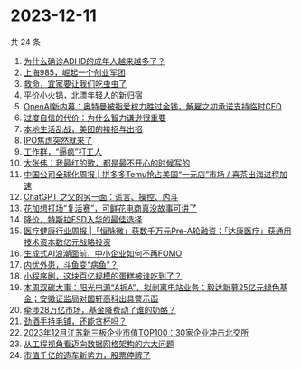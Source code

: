 # 2023-12-11

共 24 条

<!-- BEGIN 36KR -->
<!-- 最后更新时间 2023-12-11 02:06:51 +0800 -->
1. [为什么确诊ADHD的成年人越来越多了？](https://36kr.com/p/2554236430276740)
1. [上海985，崛起一个创业军团](https://36kr.com/p/2553242556733576)
1. [救命，宜家要让我们吃虫虫了](https://36kr.com/p/2549156193507716)
1. [平价小火锅，北漂年轻人的新归宿](https://36kr.com/p/2554464174741890)
1. [OpenAI新内幕：奥特曼被指爱权力胜过金钱，解雇之初承诺支持临时CEO](https://36kr.com/p/2554266223810949)
1. [过度自信的代价：为什么智力谦逊很重要](https://36kr.com/p/2509292594528258)
1. [本地生活乱战，美团的接招与出招](https://36kr.com/p/2553651273095560)
1. [IPO焦虑突然就来了](https://36kr.com/p/2554328698083715)
1. [工作群，“逼疯”打工人](https://36kr.com/p/2552793585097091)
1. [大张伟：我最红的歌，都是最不开心的时候写的](https://36kr.com/p/2554241191025033)
1. [中国公司全球化周报 | 拼多多Temu抢占美国“一元店”市场 / 喜茶出海进程加速](https://36kr.com/p/2554369250416776)
1. [ChatGPT 之父的另一面：谎言、操控、内斗](https://36kr.com/p/2554434954352771)
1. [花加想打场“复活赛”，可鲜花电商真没故事可讲了](https://36kr.com/p/2553341253851266)
1. [降价，特斯拉FSD入华的最佳选择](https://36kr.com/p/2553115789908358)
1. [医疗健康行业周报 |「恒脉微」获数千万元Pre-A轮融资；「达康医疗」获通用技术资本数亿元战略投资](https://36kr.com/p/2554459384732038)
1. [生成式AI浪潮面前，中小企业如何不再FOMO](https://36kr.com/p/2551968338205059)
1. [内忧外患，斗鱼变“病鱼”？](https://36kr.com/p/2554237706493826)
1. [小程序剧，这块百亿规模的蛋糕被谁吃到了？](https://36kr.com/p/2553526250527108)
1. [本周双碳大事：阳光电源“A拆A”，拟剥离电站业务；毅达新募25亿元绿色基金；安徽证监局对国轩高科出具警示函](https://36kr.com/p/2553480392710272)
1. [牵涉28万亿市场，基金降费动了谁的奶酪？](https://36kr.com/p/2553300501534850)
1. [劲酒手持毛铺，还能贪杯吗？](https://36kr.com/p/2554377570705536)
1. [2023年12月江苏新三板企业市值TOP100：30家企业冲击北交所](https://36kr.com/p/2553439047997832)
1. [从工程视角看迈向数据网格架构的六大问题](https://36kr.com/p/2552765685832065)
1. [市值千亿的造车新势力，股票停牌了](https://36kr.com/p/2554418350004355)
<!-- END 36KR -->